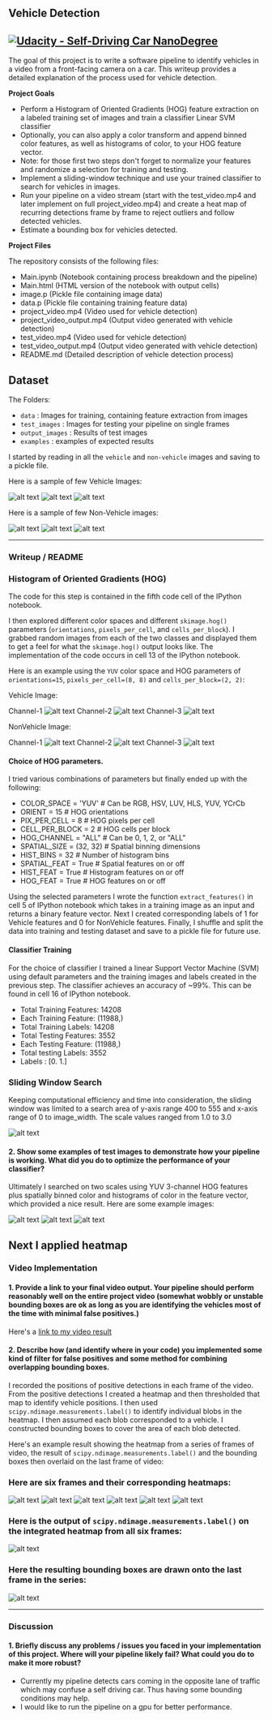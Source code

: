 ## Vehicle Detection
[![Udacity - Self-Driving Car NanoDegree](https://s3.amazonaws.com/udacity-sdc/github/shield-carnd.svg)](http://www.udacity.com/drive)
---

The goal of this project is to write a software pipeline to identify vehicles in a video from a front-facing camera on a car. This writeup provides a detailed explanation of the process used for vehicle detection. 

**Project Goals**

* Perform a Histogram of Oriented Gradients (HOG) feature extraction on a labeled training set of images and train a classifier Linear SVM classifier
* Optionally, you can also apply a color transform and append binned color features, as well as histograms of color, to your HOG feature vector. 
* Note: for those first two steps don't forget to normalize your features and randomize a selection for training and testing.
* Implement a sliding-window technique and use your trained classifier to search for vehicles in images.
* Run your pipeline on a video stream (start with the test_video.mp4 and later implement on full project_video.mp4) and create a heat map of recurring detections frame by frame to reject outliers and follow detected vehicles.
* Estimate a bounding box for vehicles detected.

**Project Files**

The repository consists of the following files:
- Main.ipynb (Notebook containing process breakdown and the pipeline)
- Main.html (HTML version of the notebook with output cells)
- image.p (Pickle file containing image data)
- data.p (Pickle file containing training feature data)
- project_video.mp4 (Video used for vehicle detection)
- project_video_output.mp4 (Output video generated with vehicle detection)
- test_video.mp4 (Video used for vehicle detection)
- test_video_output.mp4 (Output video generated with vehicle detection)
- README.md (Detailed description of vehicle detection process)

[//]: # (Image References)
[image1]: ./examples/Vehicles_1.png
[image8]: ./examples/Vehicles_2.png
[image9]: ./examples/Vehicles_3.png
[image10]: ./examples/NonVehicle_1.png
[image11]: ./examples/NonVehicle_2.png
[image12]: ./examples/NonVehicle_3.png
[image2]: ./examples/Vehicle_HOG_1.png
[image13]: ./examples/Vehicle_HOG_2.png
[image14]: ./examples/Vehicle_HOG_3.png
[image15]: ./examples/NonVehicle_HOG_1.png
[image16]: ./examples/NonVehicle_HOG_2.png
[image17]: ./examples/NonVehicle_HOG_3.png
[image3]: ./examples/sliding_windows.jpg
[image4]: ./examples/sliding_window_1.png
[image18]: ./examples/sliding_window_2.png
[image19]: ./examples/sliding_window_3.png
[image5]: ./examples/heatmap-1.png
[image20]: ./examples/heatmap-2.png
[image21]: ./examples/heatmap-3.png
[image22]: ./examples/heatmap-4.png
[image23]: ./examples/heatmap-5.png
[image24]: ./examples/heatmap-6.png
[image6]: ./examples/labels_map_sample.png
[image7]: ./examples/pipeline_result_testimg_2.png
[video1]: ./project_video_output.mp4

## Dataset

The 
Folders:
- `data` : Images for training, containing feature extraction from images
- `test_images` : Images for testing your pipeline on single frames
- `output_images` : Results of test images
- `examples` : examples of expected results

I started by reading in all the `vehicle` and `non-vehicle` images and saving to a pickle file. 

Here is a sample of few Vehicle Images:

![alt text][image1]
![alt text][image8]
![alt text][image9]

Here is a sample of few Non-Vehicle images:

![alt text][image10]
![alt text][image11]
![alt text][image12]


---
### Writeup / README


### Histogram of Oriented Gradients (HOG)

The code for this step is contained in the fifth code cell of the IPython notebook. 

I then explored different color spaces and different `skimage.hog()` parameters (`orientations`, `pixels_per_cell`, and `cells_per_block`).  I grabbed random images from each of the two classes and displayed them to get a feel for what the `skimage.hog()` output looks like. The implementation of the code occurs in cell 13 of the IPython notebook.

Here is an example using the `YUV` color space and HOG parameters of `orientations=15`, `pixels_per_cell=(8, 8)` and `cells_per_block=(2, 2)`:

Vehicle Image:

Channel-1
![alt text][image2]
Channel-2
![alt text][image13]
Channel-3
![alt text][image14]

NonVehicle Image:

Channel-1
![alt text][image15]
Channel-2
![alt text][image16]
Channel-3
![alt text][image17]



#### Choice of HOG parameters.

I tried various combinations of parameters but finally ended up with the following:

* COLOR_SPACE      = 'YUV' # Can be RGB, HSV, LUV, HLS, YUV, YCrCb
* ORIENT           = 15  # HOG orientations
* PIX_PER_CELL     = 8 # HOG pixels per cell
* CELL_PER_BLOCK   = 2 # HOG cells per block
* HOG_CHANNEL      = "ALL" # Can be 0, 1, 2, or "ALL"
* SPATIAL_SIZE     = (32, 32) # Spatial binning dimensions
* HIST_BINS        = 32    # Number of histogram bins
* SPATIAL_FEAT     = True # Spatial features on or off
* HIST_FEAT        = True # Histogram features on or off
* HOG_FEAT         = True # HOG features on or off
 
Using the selected parameters I wrote the function `extract_features()` in cell 5 of IPython notebook which takes in a training image as an input and returns a binary feature vector. Next I created corresponding labels of 1 for Vehicle features and 0 for NonVehicle features. Finally, I shuffle and split the data into training and testing dataset and save to a pickle file for future use. 

#### Classifier Training

For the choice of classifier I trained a linear Support Vector Machine (SVM) using default parameters and the training images and labels created in the previous step. The classifier achieves an accuracy of ~99%. This can be found in cell 16 of IPython notebook.

* Total Training Features:  14208
* Each Training Feature:  (11988,)
* Total Training Labels:  14208
* Total Testing Features:  3552
* Each Testing Feature:  (11988,)
* Total testing Labels:  3552
* Labels :  [0. 1.]

### Sliding Window Search	

Keeping computational efficiency and time into consideration, the sliding window was limited to a search area of y-axis range 400 to 555 and x-axis range of 0 to image_width. The scale values ranged from 1.0 to 3.0

![alt text][image3]

#### 2. Show some examples of test images to demonstrate how your pipeline is working.  What did you do to optimize the performance of your classifier?

Ultimately I searched on two scales using YUV 3-channel HOG features plus spatially binned color and histograms of color in the feature vector, which provided a nice result.  Here are some example images:

![alt text][image4]
![alt text][image18]
![alt text][image19]

Next I applied heatmap
---

### Video Implementation

#### 1. Provide a link to your final video output.  Your pipeline should perform reasonably well on the entire project video (somewhat wobbly or unstable bounding boxes are ok as long as you are identifying the vehicles most of the time with minimal false positives.)
Here's a [link to my video result](./project_video_output.mp4)


#### 2. Describe how (and identify where in your code) you implemented some kind of filter for false positives and some method for combining overlapping bounding boxes.

I recorded the positions of positive detections in each frame of the video.  From the positive detections I created a heatmap and then thresholded that map to identify vehicle positions.  I then used `scipy.ndimage.measurements.label()` to identify individual blobs in the heatmap.  I then assumed each blob corresponded to a vehicle.  I constructed bounding boxes to cover the area of each blob detected.  

Here's an example result showing the heatmap from a series of frames of video, the result of `scipy.ndimage.measurements.label()` and the bounding boxes then overlaid on the last frame of video:

### Here are six frames and their corresponding heatmaps:

![alt text][image5]
![alt text][image20]
![alt text][image21]
![alt text][image22]
![alt text][image23]
![alt text][image24]

### Here is the output of `scipy.ndimage.measurements.label()` on the integrated heatmap from all six frames:
![alt text][image6]

### Here the resulting bounding boxes are drawn onto the last frame in the series:
![alt text][image7]



---

### Discussion

#### 1. Briefly discuss any problems / issues you faced in your implementation of this project.  Where will your pipeline likely fail?  What could you do to make it more robust?

- Currently my pipeline detects cars coming in the opposite lane of traffic which may confuse a self driving car. Thus having some bounding conditions may help.
- I would like to run the pipeline on a gpu for better performance. 

